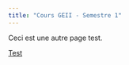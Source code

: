 ```yaml
---
title: "Cours GEII - Semestre 1"
---
```


Ceci est une autre page test. 

[Test](/cours/posts/Semaine1/Test)


